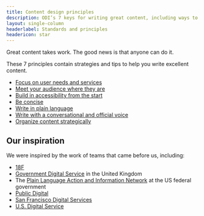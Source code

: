 ```yaml
---
title: Content design principles
description: ODI’s 7 keys for writing great content, including ways to implement them
layout: single-column
headerlabel: Standards and principles
headericon: star
---
```

<p class="text-lead">Great content takes work. The good news is that anyone can do it.</p>

These 7 principles contain strategies and tips to help you write excellent content.
<div class="arrow-list">

* [Focus on user needs and services](/content-design/principles/focus-on-user-needs-services/)<span class="angle-bracket"> </span>
* [Meet your audience where they are](/content-design/principles/meet-your-audience-where-they-are/)<span class="angle-bracket"> </span>
* [Build in accessibility from the start](/content-design/principles/build-accessibility-from-start/)<span class="angle-bracket"> </span>
* [Be concise](/content-design/principles/be-concise/)<span class="angle-bracket"> </span>
* [Write in plain language](/content-design/principles/write-in-plain-language/)<span class="angle-bracket"> </span>
* [Write with a conversational and official voice](/content-design/principles/write-with-conversational-official-voice/)<span class="angle-bracket"> </span>
* [Organize content strategically](/content-design/principles/organize-content-strategically/)<span class="angle-bracket"> </span>

</div>

## Our inspiration

We were inspired by the work of teams that came before us, including:

* [18F](https://18f.gsa.gov/)
* [Government Digital Service](https://www.gov.uk/government/organisations/government-digital-service) in the United Kingdom
* The [Plain Language Action and Information Network](https://www.plainlanguage.gov/) at the US federal government
* [Public Digital](https://public.digital/)
* [San Francisco Digital Services](https://www.sf.gov/departments/city-administrator/digital-services)
* [U.S. Digital Service](https://www.usds.gov/)
